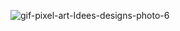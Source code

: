 ![gif-pixel-art-Idees-designs-photo-6](https://user-images.githubusercontent.com/87655433/142494682-35085133-4bf1-4d09-9cc8-d52917568235.gif)




<!--
**DylanCharton/DylanCharton** is a ✨ _special_ ✨ repository because its `README.md` (this file) appears on your GitHub profile.

Here are some ideas to get you started:

- 🔭 I’m currently working on ...
- 🌱 I’m currently learning ...

- 👯 I’m looking to collaborate on ...
- 🤔 I’m looking for help with ...
- 💬 Ask me about ...
- 📫 How to reach me: ...
- 😄 Pronouns: ...
- ⚡ Fun fact: ...
-->





